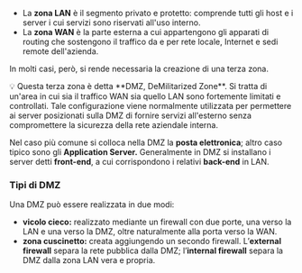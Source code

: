 - La **zona LAN** è il segmento privato e protetto: comprende tutti gli host e i server i cui servizi sono riservati all'uso interno.
- La **zona WAN** è la parte esterna a cui appartengono gli apparati di routing che sostengono il traffico da e per rete locale, Internet e sedi remote dell'azienda.

In molti casi, però, si rende necessaria la creazione di una terza zona.

<aside> 💡 Questa terza zona è detta **DMZ, DeMilitarized Zone**. Si tratta di un'area in cui sia il traffico WAN sia quello LAN sono fortemente limitati e controllati. Tale configurazione viene normalmente utilizzata per permettere ai server posizionati sulla DMZ di fornire servizi all'esterno senza compromettere la sicurezza della rete aziendale interna.

</aside>

Nel caso più comune si colloca nella DMZ la **posta elettronica**; altro caso tipico sono gli **Application Server.** Generalmente in DMZ si installano i server detti **front-end**, a cui corrispondono i relativi **back-end** in LAN.

### Tipi di DMZ

Una DMZ può essere realizzata in due modi:

- **vicolo cieco:** realizzato mediante un firewall con due porte, una verso la LAN e una verso la DMZ, oltre naturalmente alla porta verso la WAN.
- **zona cuscinetto:** creata aggiungendo un secondo firewall. L’**external firewall** separa la rete pubblica dalla DMZ; l’**internal firewall** separa la DMZ dalla zona LAN vera e propria.